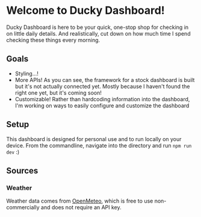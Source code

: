 # Welcome to Ducky Dashboard!
Ducky Dashboard is here to be your quick, one-stop shop for checking in on little daily details. And realistically, cut down on how much time I spend checking these things every morning. 

## Goals
* Styling...!
* More APIs! As you can see, the framework for a stock dashboard is built but it's not actually connected yet. Mostly because I haven't found the right one yet, but it's coming soon!
* Customizable! Rather than hardcoding information into the dashboard, I'm working on ways to easily configure and customize the dashboard

## Setup
This dashboard is designed for personal use and to run locally on your device. From the commandline, navigate into the directory and run `npm run dev` :)

## Sources
### Weather
Weather data comes from [OpenMeteo](https://open-meteo.com/en/docs), which is free to use non-commercially and does not require an API key. 